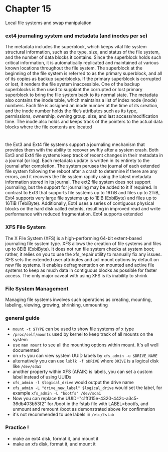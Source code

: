 <h1> Chapter 15 </h1>
Local file systems and swap manipulation



### ext4 journaling system and metadata (and inodes per se)
The metadata includes the superblock, which keeps vital file system
structural information, such as the type, size, and status of the file system,
and the number of data blocks it contains. Since the superblock holds such
critical information, it is automatically replicated and maintained at various
known locations throughout the file system. The superblock at the beginning
of the file system is referred to as the primary superblock, and all of its
copies as backup superblocks. If the primary superblock is corrupted or lost,
it renders the file system inaccessible. One of the backup superblocks is then
used to supplant the corrupted or lost primary superblock to bring the file
system back to its normal state.
The metadata also contains the inode table, which maintains a list of index
node (inode) numbers. Each file is assigned an inode number at the time of
its creation, and the inode number holds the file’s attributes such as its type,
permissions, ownership, owning group, size, and last access/modification
time. The inode also holds and keeps track of the pointers to the actual data
blocks where the file contents are located
#
the Ext3 and Ext4 file systems support a journaling mechanism that
provides them with the ability to recover swiftly after a system crash. Both
Ext3 and Ext4 file systems keep track of recent changes in their metadata in
a journal (or log). Each metadata update is written in its entirety to the
journal after completion. The system peruses the journal of each extended
file system following the reboot after a crash to determine if there are any
errors, and it recovers the file system rapidly using the latest metadata
information stored in its journal. The ext2 file system does not support
journaling, but the support for journaling may be added to it if required.
In contrast to Ext3 that supports file systems up to 16TiB and files up to
2TiB, Ext4 supports very large file systems up to 1EiB (ExbiByte) and files
up to 16TiB (TebiByte). Additionally, Ext4 uses a series of contiguous
physical blocks on the hard disk called extents, resulting in improved read
and write performance with reduced fragmentation. Ext4 supports extended


### XFS File System
The X File System (XFS) is a high-performing 64-bit extent-based journaling
file system type. XFS allows the creation of file systems and files up to 8EiB
(ExbiByte). It does not run file system checks at system boot; rather, it relies
on you to use the xfs_repair utility to manually fix any issues. XFS sets the
extended user attributes and acl mount options by default on new file
systems. It enables defragmentation on mounted and active file systems to
keep as much data in contiguous blocks as possible for faster access. The
only major caveat with using XFS is its inability to shrink



### File System Management
Managing file systems involves such operations as creating, mounting,
labeling, viewing, growing, shrinking, unmounting


### general guide
- `mount -t $TYPE` can be used to show file systems of x type
- `/proc/self/mounts` used by kernel to keep track of all mounts on the system
- use `man mount` to see all the mounting options within mount. It's all well documented
- on `xfs` you can view system UUID labels by `xfs_admin -u $DRIVE_NAME` 
- alternatively you can use `lsblk -f $DRIVE` where `DRIVE` is a logical disk like `/dev/sda1`
-  another property within XFS (AFAIK) is labels, you can set a custom label instead of using UUIDs
  - `xfs_admin -l $logical_drive` would output the drive name
  - `xfs_admin -L "drive_new_label" $logical_drive` would set the label, for example
    `xfs_admin -L "bootfs" /dev/sda1` 
  - Now you can replace the UUID="c1ff315e-4320-442c-a3c5-36db403b53f2"
    for /boot in the fstab file with LABEL=bootfs, and unmount and remount
    /boot as demonstrated above for confirmation
  - it's not recommended to use labels in `/etc/fstab`




### Practice !

- make an ext4 disk, format it, and mount it
- make an xfs disk, format it, and mount it
  